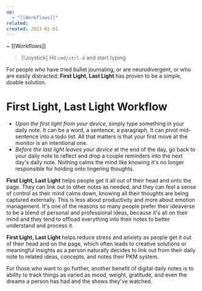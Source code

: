 ```yaml
---
up:
  - "[[Workflows]]"
related: 
created: 2023-02-01
---
```

~ [[Workflows]] 

> [!Joystick] Hit `cmd/ctrl-d` and start typing
 
 For people who have tried bullet journaling, or are neurodivergent, or who are easily distracted; **First Light, Last Light** has proven to be a simple, doable solution. 

# First Light, Last Light Workflow

- *Upon the first light from your device*, simply type something in your daily note. It can be a word, a sentence, a paragraph. It can pivot mid-sentence into a todo list. All that matters is that your first move at the monitor is an intentional one.
- *Before the last light leaves your device* at the end of the day, go back to your daily note to reflect and drop a couple reminders into the next day's daily note. Nothing calms the mind like knowing it's no longer responsible for holding onto lingering thoughts.

**First Light, Last Light** helps people get it all out of their head and onto the page. They can link out to other notes as needed, and they can feel a sense of control as their mind calms down, knowing all their thoughts are being captured externally. This is less about productivity and more about emotion management. It's one of the reasons so many people prefer their ideaverse to be a blend of personal and professional ideas, because it's all on their mind and they tend to offload everything into their notes to better understand and process it. 

**First Light, Last Light** helps reduce stress and anxiety as people get it out of their head and on the page, which often leads to creative solutions or meaningful insights as a person naturally decides to link out from their daily note to related ideas, concepts, and notes their PKM system.  

For those who want to go further, another benefit of digital daily notes is to ability to track things as varied as mood, weight, gratitude, and even the dreams a person has had and the shows they've watched.

